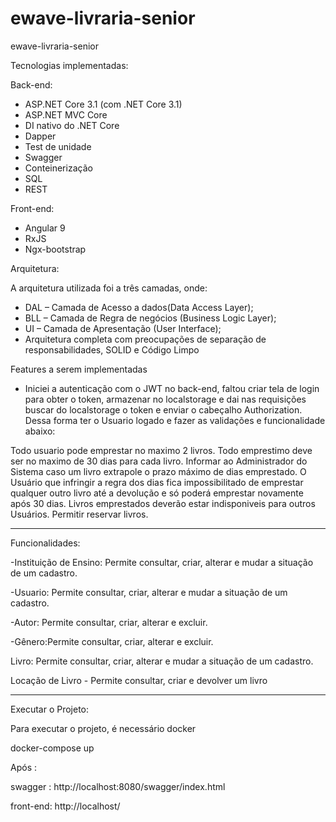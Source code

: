 # ewave-livraria-senior
ewave-livraria-senior


Tecnologias implementadas:

Back-end:
- ASP.NET Core 3.1 (com .NET Core 3.1)
- ASP.NET MVC Core
- DI nativo do .NET Core
- Dapper
- Test de unidade
- Swagger
- Conteinerização
- SQL
- REST

Front-end:
- Angular 9
- RxJS
- Ngx-bootstrap

Arquitetura:

A arquitetura utilizada foi a três camadas, onde: 

- DAL – Camada de Acesso a dados(Data Access Layer);
- BLL – Camada de Regra de negócios (Business Logic Layer);
- UI – Camada de Apresentação (User Interface);
- Arquitetura completa com preocupações de separação de responsabilidades, SOLID e Código Limpo

Features a serem implementadas

- Iniciei a autenticação com o JWT no back-end, faltou criar tela de login para obter o token, 
armazenar no localstorage e dai nas requisições buscar do localstorage o token e enviar o cabeçalho Authorization.
Dessa forma ter o Usuario logado e fazer as validações e funcionalidade abaixo:

Todo usuario pode emprestar no maximo 2 livros.
Todo emprestimo deve ser no maximo de 30 dias para cada livro.
Informar ao Administrador do Sistema caso um livro extrapole o prazo máximo de dias emprestado.
O Usuário que infringir a regra dos dias fica impossibilitado de emprestar qualquer outro livro até a devolução e só poderá emprestar novamente após 30 dias.
Livros emprestados deverão estar indisponiveis para outros Usuários.
Permitir reservar livros.

---------------------------------------------
Funcionalidades:

-Instituição de Ensino: Permite consultar, criar, alterar e mudar a situação de um cadastro. 

-Usuario: Permite consultar, criar, alterar e mudar a situação de um cadastro.

-Autor: Permite consultar, criar, alterar e excluir. 

-Gênero:Permite consultar, criar, alterar e excluir.

Livro: Permite consultar, criar, alterar e mudar a situação de um cadastro.

Locação de Livro - Permite consultar, criar e devolver um livro

-----------------------------------------------------

Executar o Projeto:

Para executar o projeto, é necessário docker

docker-compose up

Após :

swagger : http://localhost:8080/swagger/index.html

front-end: http://localhost/




